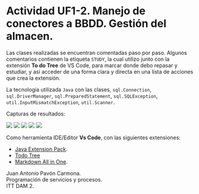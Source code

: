 # Actividad UF1-2. Manejo de conectores a BBDD. Gestión del almacen. 
Las clases realizadas se encuentran comentadas paso por paso. Algunos comentarios contienen la etiqueta `STUDY`, la cual utilizo junto con la extensión **To do Tree** de VS Code, para marcar donde debo repasar y estudiar, y asi acceder de una forma clara y directa en una lista de acciones que crea la extensión.

La tecnología utilizada `Java` con las clases,  `sql.Connection`, `sql.DriverManager`, `sql.PreparedStatement`, `sql.SQLException`, `util.InputMismatchException`, `util.Scanner`.

Capturas de resultados:

![](/assets/img-002.png)
![](/assets/img-003.png)
![](/assets/img-004.png)
![](/assets/img-005.png)
![](/assets/img-006.png)

Como herramienta IDE/Editor **Vs Code**, con las siguientes extensiones:
- [Java Extension Pack](https://marketplace.visualstudio.com/items?itemName=vscjava.vscode-java-pack).
- [Todo Tree](https://marketplace.visualstudio.com/items?itemName=Gruntfuggly.todo-tree)
- [Markdown All in One](https://marketplace.visualstudio.com/items?itemName=yzhang.markdown-all-in-one).

Juan Antonio Pavón Carmona.  
Programación de servicios y procesos.  
ITT DAM 2.
